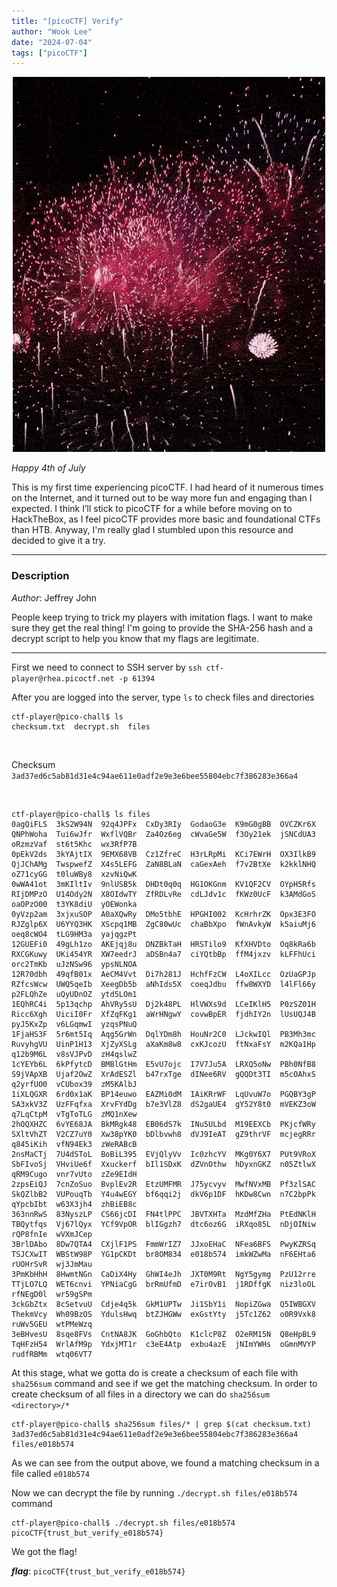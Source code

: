 ```yaml
---
title: "[picoCTF] Verify"
author: "Wook Lee"
date: "2024-07-04"
tags: ["picoCTF"]
---
```


<div style="text-align: center"><img src="./giphy.gif"></div>

_Happy 4th of July_

This is my first time experiencing picoCTF. I had heard of it numerous times on the Internet, and it turned out to be way more fun and engaging than I expected. I think I’ll stick to picoCTF for a while before moving on to HackTheBox, as I feel picoCTF provides more basic and foundational CTFs than HTB. Anyway, I'm really glad I stumbled upon this resource and decided to give it a try.

---

### Description

_Author_: Jeffrey John

People keep trying to trick my players with imitation flags. I want to make sure they get the real thing! I'm going to provide the SHA-256 hash and a decrypt script to help you know that my flags are legitimate.

---

First we need to connect to SSH server by `ssh ctf-player@rhea.picoctf.net -p 61394`

After you are logged into the server, type `ls` to check files and directories

```shell
ctf-player@pico-chall$ ls
checksum.txt  decrypt.sh  files
```

<br>

Checksum
`3ad37ed6c5ab81d31e4c94ae611e0adf2e9e3e6bee55804ebc7f386283e366a4`

<br>

```shell
ctf-player@pico-chall$ ls files
0agQiFLS  3kS2W94N  92q4JPFx  CxDy3RIy  GodaoG3e  K9mG0gBB  OVCZKr6X  QNPhWoha  Tui6wJfr  WxflVQBr  Za4Oz6eg  cWvaGe5W  f3Oy21ek  jSNCdUA3  oRzmzVaf  st6t5Khc  wx3RfP7B
0pEkV2ds  3kYAjtIX  9EMX68VB  Cz1ZfreC  H3rLRpMi  KCi7EWrH  OX3IlkB9  QjJChAMg  TwspwefZ  X4s5LEFG  ZaN8BLaN  caGexAeh  f7v2BtXe  k2kklNHQ  oZ71cyGG  t0luWBy8  xzvNiQwK
0wWA41ot  3mKIltIv  9nlUSB5k  DHDt0q0q  HG1OKGnm  KV1QF2CV  OYpH5Rfs  RIjDMPzO  U14Ody2N  X8OIdwTY  ZfRDLvRe  cdLJdv1c  fKWz0UcF  k3AMdGoS  oaOPzO00  t3YK8diU  yOEWonka
0yVzp2am  3xjxuSOP  A0aXQwRy  DMo5tbhE  HPGHI002  KcHrhrZK  Opx3E3FO  RJZglp6X  U6YYQ3HK  XScpq1MB  ZgC80wUc  chaBbXpo  fWnAvkyW  k5aiuMj6  oeq8cWO4  tLG9HM3a  yajqgzPt
12GUEFi0  49gLh1zo  AKEjqj8u  DNZBkTaH  HRSTilo9  KfXHVDto  Oq8kRa6b  RXCGKuwy  UKi454YR  XW7eedrJ  aDSBn4a7  ciYQtbBp  ffM4jxzv  kLFFhUci  orc2TmKb  uJzNSw96  ypsNLNOA
12R70dbh  49qfB01x  AeCM4Vvt  Di7h281J  HchfFzCW  L4oXILcc  OzUaGPJp  RZfcsWcw  UWQ5qeIb  XeegDb5b  aNhIds5X  coeqJdbu  ffw8WXYD  l4lFl66y  p2FLQhZe  uQyUDnOZ  ytd5LOm1
1EQhRC4i  5p13qchp  AhVRy5sU  Dj2k48PL  HlVWXs9d  LCeIKlH5  P0zSZ01H  Ricc6Xgh  UiciI0Fr  XfZqFKg1  aWrHNgwY  covwBpER  fjdhIY2n  lUsUQJ4B  pyJ5KxZp  v6LGqmwI  yzqsPNuQ
1FjaHS3F  5r6mt5Iq  Aqg5GrWn  DqlYDm8h  HouNr2C0  LJckwIQl  PB3Mh3mc  RuvyhgVU  UinP1H13  XjZyXSLg  aXaKm8w8  cxKJcozU  ftNxaFsY  m2KQa1Hp  q12b9M6L  v8sVJPvD  zH4qslwZ
1cYEYb6L  6kPfytcD  BMBlGtHm  E5vU7ojc  I7V7Ju5A  LRXQ5oNw  PBh0NfB8  S9jVApXB  Ujaf2OwZ  XrAdESZl  b47rxTge  dINee6RV  gQQDt3TI  m5cOAhxS  q2yrfUO0  vCUbox39  zM5KAlbJ
1iXLQGXR  6rd0x1aK  BP14euwo  EAZMi0dM  IAiKRrWF  LqUvuW7o  PGQBY3gP  SA3xkV3Z  UzFFqfxa  XrvFYdDg  b7e3VlZ8  dS2gaUE4  gY52Y8t0  mVEKZ3oW  q7LqCtpM  vTgToTLG  zMQ1nXew
2hOQXHZC  6vYE68JA  BkMRgk48  EB06dS7k  INu5ULbd  M19EEXCb  PKjcfWRy  SXltVhZT  V2CZ7uY0  Xw38pYK0  bDlbvwh8  dVJ9IeAT  gZ9thrVF  mcjegRRr  q845iKih  vfN94Ek3  zWeRABcB
2nsMaCTj  7U4dSToL  BoBiL395  EVjQlyVv  Ic0zhcYV  MKg0Y6X7  PUt9VRoX  SbFIvoSj  VHviUe6f  Xxuckerf  bIl1SDxK  dZVnOthw  hDyxnGKZ  n05ZtlwX  qRM9Cugo  vnr7vUto  zZe9EIdH
2zpsEiQJ  7cnZoSuo  BvplEv2R  EtzUMFMR  J75ycvyv  MwfNVxMB  Pf3zlSAC  SkQZlbB2  VUPouqTb  Y4u4wEGY  bf6qqi2j  dkV6p1DF  hKDw8Cwn  n7C2bpPk  qYpcbIbt  w63X3jh4  zhBiEB8c
363nnRwS  83NyszLP  CS66jcDI  FN4tlPPC  JBVTXHTa  MzdMfZHa  PtEdNKlH  TBQytfqs  Vj67lQyx  YCf9VpOR  blIGgzh7  dtc6oz6G  iRXqo85L  nDjOINiw  rQP8fnIe  wVXmJCep
3BrlDAbo  8Dw7QTA4  CXjlF1PS  FmmWrIZ7  JJxoEHaC  NFea6BFS  PwyKZRSq  TSJCXwIT  WBStW98P  YG1pCKDt  br8OM834  e018b574  imkWZwMa  nF6EHta6  rUOHrSvR  wj3JmMau
3PmKbHhH  8HwmtNGn  CaDiX4Hy  GhWI4eJh  JXT0M9Rt  NgY5gymg  PzU12rre  TTjLO7LQ  WET6cnvi  YPNiaCgG  brRmUfmD  e7irOvB1  j1RDffgK  niz3loOL  rfNEgD0l  wr59gSPm
3ckGbZtx  8cSetvuU  Cdje4q5k  GkM1UPTw  Ji1SbY1i  NopiZGwa  Q5IWBGXV  ThekmVcy  Wh09BzOS  YdulsHwq  btZJHGWw  exGstYty  j5Tc1Z62  o0R9Vxk8  ruWv5GEU  wtPMeWzq
3eBHvesU  8sqe8FVs  CntNA8JK  GoGhbQto  K1clcP8Z  O2eRM15N  Q8eHpBL9  TqHFzH54  WrlAfM9p  YdxjMT1r  c3eE4Atp  exbu4azE  jNImYWHs  oGmnMVYP  rudfRBMm  wtq06VT7
```

At this stage, what we gotta do is create a checksum of each file with `sha256sum` command and see if we get the matching checksum. In order to create checksum of all files in a directory we can do `sha256sum <directory>/*`

```shell
ctf-player@pico-chall$ sha256sum files/* | grep $(cat checksum.txt)
3ad37ed6c5ab81d31e4c94ae611e0adf2e9e3e6bee55804ebc7f386283e366a4  files/e018b574
```

As we can see from the output above, we found a matching checksum in a file called `e018b574`

Now we can decrypt the file by running `./decrypt.sh files/e018b574` command

```shell
ctf-player@pico-chall$ ./decrypt.sh files/e018b574
picoCTF{trust_but_verify_e018b574}
```

We got the flag!

**_flag_**: `picoCTF{trust_but_verify_e018b574}`
